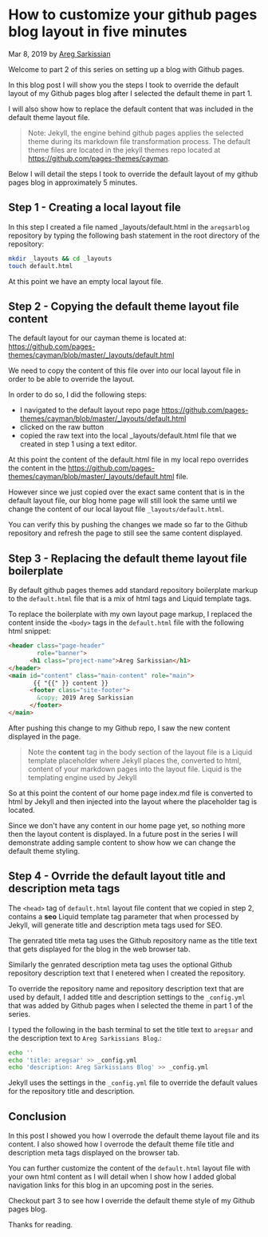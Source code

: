 # How to customize your github pages blog layout in five minutes

Mar 8, 2019 by [Areg Sarkissian](https://aregsar.com/about)

Welcome to part 2 of this series on setting up a blog with Github pages.

In this blog post I will show you the steps I took to override the default layout of my Github pages blog after I selected the default theme in part 1.

I will also show how to replace the default content that was included in the default theme layout file.

> Note: Jekyll, the engine behind github pages applies the selected theme during its markdown file transformation process. The default theme files are located in the jekyll themes repo located at https://github.com/pages-themes/cayman.

Below I will detail the steps I took to override the default layout of my github pages blog in approximately 5 minutes.

## Step 1 - Creating a local layout file

In this step I created a file named _layouts/default.html in the `aregsarblog` repository by typing the following bash statement in the root directory of the repository:

```bash
mkdir _layouts && cd _layouts
touch default.html
```

At this point we have an empty local layout file.

## Step 2 - Copying the default theme layout file content

The default layout for our cayman theme is located at: https://github.com/pages-themes/cayman/blob/master/_layouts/default.html

We need to copy the content of this file over into our local layout file in order to be able to override the layout.

In order to do so, I did the following steps:

+ I navigated to the default layout repo page
https://github.com/pages-themes/cayman/blob/master/_layouts/default.html
+ clicked on the raw button
+ copied the raw text into the local _layouts/default.html file that we created in step 1 using a text editor.

At this point the content of the default.html file in my local repo overrides the content in the https://github.com/pages-themes/cayman/blob/master/_layouts/default.html file.

However since we just copied over the exact same content that is in the default layout file, our blog home page will still look the same until we change the content of our local layout file `_layouts/default.html`.

You can verify this by pushing the changes we made so far to the Github repository and refresh the page to still see the same content displayed.

## Step 3 - Replacing the default theme layout file boilerplate

By default github pages themes add standard repository boilerplate markup
to the `default.html` file that is a mix of html tags and Liquid template tags.

To replace the boilerplate with my own layout page markup, I replaced the content inside the `<body>` tags in the `default.html` file with the following html snippet:

```html
<header class="page-header"  
        role="banner">
      <h1 class="project-name">Areg Sarkissian</h1>
</header>
<main id="content" class="main-content" role="main">
       {{ "{{" }} content }}
      <footer class="site-footer">
        &copy; 2019 Areg Sarkissian
      </footer>
</main>
```

After pushing this change to my Github repo, I saw the new content displayed in the page.

> Note the __content__ tag in the body section of the layout file is a Liquid template placeholder where Jekyll places the, converted to html, content of your markdown pages into the layout file. Liquid is the templating engine used by Jekyll

So at this point the content of our home page index.md file is converted to html by Jekyll and then injected into the layout where the placeholder tag is located.

Since we don't have any content in our home page yet, so nothing more then the layout content is displayed. In a future post in the series I will demonstrate adding sample content to show how we can change the default theme styling.

## Step 4 - Ovrride the default layout title and description meta tags

The `<head>` tag of `default.html` layout file content that we copied in step 2, contains a __seo__ Liquid template tag
parameter that when processed by Jekyll, will generate title and description meta tags used for SEO.

The genrated title meta tag uses the Github repository name as the title text that gets displayed for the blog in the web browser tab.

Similarly the genrated description meta tag uses the optional Github repository description text that I enetered when I created the repository.

To override the repository name and repository description text that are used by default, I added title and description settings to the `_config.yml` that was added by Github pages when I selected the theme in part 1 of the series.

I typed the following in the bash terminal to set the title text to `aregsar` and the description text to `Areg Sarkissians Blog`.:

```bash
echo ''
echo 'title: aregsar' >> _config.yml
echo 'description: Areg Sarkissians Blog' >> _config.yml
```

Jekyll uses the settings in the `_config.yml` file to override the default values for the repository title and description.

## Conclusion

In this post I showed you how I overrode the default theme layout file and its content. I also showed how I overrode the default theme file title and description meta tags displayed on the browser tab.

You can further customize the content of the `default.html` layout file with your own html content as I will detail when I show how I added global navigation links for this blog in an upcoming post in the series.

Checkout part 3 to see how I override the default theme style of my Github pages blog.

Thanks for reading.
